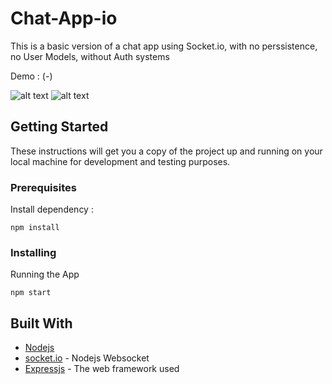 # Chat-App-io
This is a basic version of a chat app using Socket.io, with no perssistence, no User Models, without Auth systems 

Demo : (-)

![alt text](https://github.com/ThalKod/Chat-App-IO/blob/master/home.png)
![alt text](https://github.com/ThalKod/Chat-App-IO/blob/master/chat.png)

## Getting Started

These instructions will get you a copy of the project up and running on your local machine for development and testing purposes.

### Prerequisites
Install dependency :
```
npm install
```

### Installing

Running the App
```
npm start
```

## Built With

* [Nodejs](https://nodejs.org/en/) 
* [socket.io](https://socket.io/) - Nodejs Websocket
* [Expressjs](https://github.com/expressjs/express) - The web framework used
